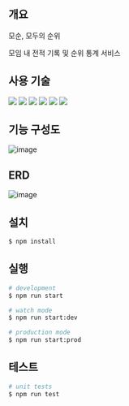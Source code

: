 ## 개요

모순, 모두의 순위

모임 내 전적 기록 및 순위 통계 서비스

## 사용 기술
<img src="https://img.shields.io/badge/NestJS-E0234E?style=flat-square&logo=Nestjs&logoColor=white"/> <img src="https://img.shields.io/badge/MySQL-4479A1?style=flat-square&logo=MySQL&logoColor=white"/> <img src="https://img.shields.io/badge/Swagger-85EA2D?style=flat-square&logo=Swagger&logoColor=white"/> <img src="https://img.shields.io/badge/Jest-C21325?style=flat-square&logo=Jest&logoColor=white"/> <img src="https://img.shields.io/badge/GitHub Actions-2088FF?style=flat-square&logo=GitHub Actions&logoColor=white"/> <img src="https://img.shields.io/badge/Docker-2496ED?style=flat-square&logo=Docker&logoColor=white"/>

## 기능 구성도
![image](https://user-images.githubusercontent.com/78011716/195226728-373d1a98-6a9a-465d-8cc7-dd6e70e1c996.png)

## ERD
![image](https://user-images.githubusercontent.com/78011716/195497671-e08c6141-aae4-4442-862f-718897732715.png)


## 설치

```bash
$ npm install
```

## 실행

```bash
# development
$ npm run start

# watch mode
$ npm run start:dev

# production mode
$ npm run start:prod
```

## 테스트

```bash
# unit tests
$ npm run test
```
